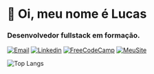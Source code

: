 # 👋 Oi, meu nome é Lucas

### Desenvolvedor fullstack em formação.

[![Email](https://img.shields.io/badge/-Email-red?style=for-the-badge&logo=gmail&logoColor=white)](mailto:lucasmarcelo.dev@gmail.com)
[![Linkedin](https://img.shields.io/badge/LinkedIn-0077B5?style=for-the-badge&logo=linkedin&logoColor=white)](https://www.linkedin.com/in/lucasmarcelosampaio/)
[![FreeCodeCamp](https://img.shields.io/badge/freecodecamp-27273D?style=for-the-badge&logo=freecodecamp&logoColor=white)](https://www.freecodecamp.org/portuguese/LucasMarcelo)
[![MeuSite](https://img.shields.io/badge/website-000000?style=for-the-badge&logo=About.me&logoColor=white)](https://www.freecodecamp.org/portuguese/LucasMarcelo)



![Top Langs](https://github-readme-stats.vercel.app/api/top-langs/?username=luscasmarcelo)
